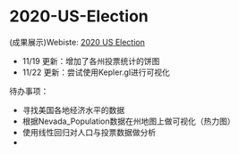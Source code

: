 # 2020-US-Election

(成果展示)Webiste: [2020 US Election](https://tesseract-r.github.io/2020-US-Election/#website)

- 11/19 更新：增加了各州投票统计的饼图
- 11/22 更新：尝试使用Kepler.gl进行可视化

待办事项：
- 寻找美国各地经济水平的数据
- 根据Nevada_Population数据在州地图上做可视化（热力图）
- 使用线性回归对人口与投票数据做分析
- 
